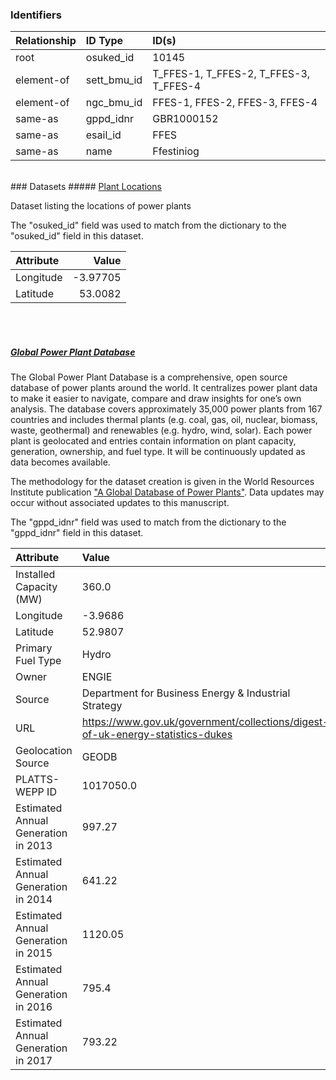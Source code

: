 ### Identifiers

| Relationship   | ID Type     | ID(s)                                  |
|:---------------|:------------|:---------------------------------------|
| root           | osuked_id   | 10145                                  |
| element-of     | sett_bmu_id | T_FFES-1, T_FFES-2, T_FFES-3, T_FFES-4 |
| element-of     | ngc_bmu_id  | FFES-1, FFES-2, FFES-3, FFES-4         |
| same-as        | gppd_idnr   | GBR1000152                             |
| same-as        | esail_id    | FFES                                   |
| same-as        | name        | Ffestiniog                             |

<br>
### Datasets
##### <a href="https://raw.githubusercontent.com/OSUKED/Dictionary-Datasets/main/datasets/plant-locations/datapackage.json">Plant Locations</a>

Dataset listing the locations of power plants

The "osuked_id" field was used to match from the dictionary to the "osuked_id" field in this dataset.

| Attribute   |    Value |
|:------------|---------:|
| Longitude   | -3.97705 |
| Latitude    | 53.0082  |

<br><br>
##### <a href="https://raw.githubusercontent.com/OSUKED/Dictionary-Datasets/main/datasets/global-power-plant-database/datapackage.json">Global Power Plant Database</a>

The Global Power Plant Database is a comprehensive, open source database of power plants around the world. It centralizes power plant data to make it easier to navigate, compare and draw insights for one’s own analysis. The database covers approximately 35,000 power plants from 167 countries and includes thermal plants (e.g. coal, gas, oil, nuclear, biomass, waste, geothermal) and renewables (e.g. hydro, wind, solar). Each power plant is geolocated and entries contain information on plant capacity, generation, ownership, and fuel type. It will be continuously updated as data becomes available. 

The methodology for the dataset creation is given in the World Resources Institute publication ["A Global Database of Power Plants"](https://www.wri.org/research/global-database-power-plants). Data updates may occur without associated updates to this manuscript.

The "gppd_idnr" field was used to match from the dictionary to the "gppd_idnr" field in this dataset.

| Attribute                           | Value                                                                          |
|:------------------------------------|:-------------------------------------------------------------------------------|
| Installed Capacity (MW)             | 360.0                                                                          |
| Longitude                           | -3.9686                                                                        |
| Latitude                            | 52.9807                                                                        |
| Primary Fuel Type                   | Hydro                                                                          |
| Owner                               | ENGIE                                                                          |
| Source                              | Department for Business Energy & Industrial Strategy                           |
| URL                                 | https://www.gov.uk/government/collections/digest-of-uk-energy-statistics-dukes |
| Geolocation Source                  | GEODB                                                                          |
| PLATTS-WEPP ID                      | 1017050.0                                                                      |
| Estimated Annual Generation in 2013 | 997.27                                                                         |
| Estimated Annual Generation in 2014 | 641.22                                                                         |
| Estimated Annual Generation in 2015 | 1120.05                                                                        |
| Estimated Annual Generation in 2016 | 795.4                                                                          |
| Estimated Annual Generation in 2017 | 793.22                                                                         |
